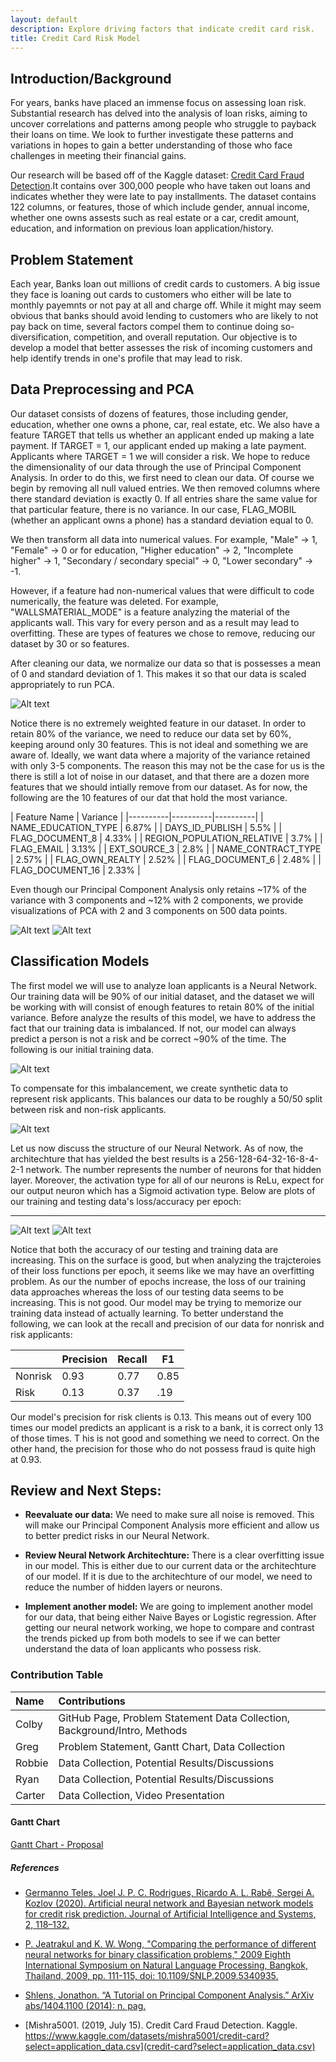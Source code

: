 ```yaml
---
layout: default
description: Explore driving factors that indicate credit card risk.
title: Credit Card Risk Model
---
```


## Introduction/Background

For years, banks have placed an immense focus on assessing loan risk. Substantial research has delved into the analysis of loan risks, aiming to uncover correlations and patterns among people who struggle to payback their loans on time. We look to further investigate these patterns and variations in hopes to gain a better understanding of those who face challenges in meeting their financial gains. 

Our research will be based off of the Kaggle dataset: [Credit Card Fraud Detection](https://www.kaggle.com/datasets/mishra5001/credit-card?select=application_data.csv).It contains over 300,000 people who have taken out loans and indicates whether they were late to pay installments. The dataset contains 122 columns, or features, those of which include gender, annual income, whether one owns assests such as real estate or a car, credit amount, education, and information on previous loan application/history. 

## Problem Statement

Each year, Banks loan out millions of credit cards to customers. A big issue they face is loaning out cards to customers who either will be late to monthly payemnts or not pay at all and charge off. While it might may seem obvious that banks should avoid lending to customers who are likely to not pay back on time, several factors compel them to continue doing so- diversification, competition, and overall reputation. Our objective is to develop a model that better assesses the risk of incoming customers and help identify trends in one's profile that may lead to risk.

## Data Preprocessing and PCA
Our dataset consists of dozens of features, those including gender, education, whether one owns a phone, car, real estate, etc. We also have a feature TARGET that tells us whether an applicant ended up making a late payment. If TARGET = 1, our applicant ended up making a late payment. Applicants where TARGET = 1 we will consider a risk. We hope to reduce the dimensionality of our data through the use of Principal Component Analysis. In order to do this, we first need to clean our data. Of course we begin by removing all null valued entries. We then removed columns where there standard deviation is exactly 0. If all entries share the same value for that particular feature, there is no variance. In our case, FLAG_MOBIL (whether an applicant owns a phone) has a standard deviation equal to 0.

We then transform all data into numerical values. For example, "Male" -> 1, "Female" -> 0 or for education, "Higher education" -> 2, "Incomplete higher" -> 1, "Secondary / secondary special"  -> 0, "Lower secondary" -> -1. 

However, if a feature had non-numerical values that were difficult to code numerically, the feature was deleted. For example, "WALLSMATERIAL_MODE" is a feature analyzing the material of the applicants wall. This vary for every person and as a result may lead to overfitting. These are types of features we chose to remove, reducing our dataset by 30 or so features.

After cleaning our data, we normalize our data so that is possesses a mean of 0 and standard deviation of 1. This makes it so that our data is scaled appropriately to run PCA.

![Alt text](<Elbow Plot.png>)

Notice there is no extremely weighted feature in our dataset. In order to retain 80% of the variance, we need to reduce our data set by 60%, keeping around only 30 features. This is not ideal and something we are aware of. Ideally, we want data where a majority of the variance retained with only 3-5 components. The reason this may not be the case for us is the there is still a lot of noise in our dataset, and that there are a dozen more features that we should intially remove from our dataset. As for now, the following are the 10 features of our dat that hold the most variance.

| Feature Name | Variance |
|----------|----------|----------|
| NAME_EDUCATION_TYPE | 6.87% |
| DAYS_ID_PUBLISH | 5.5% | 
| FLAG_DOCUMENT_8 | 4.33% | 
| REGION_POPULATION_RELATIVE | 3.7% | 
| FLAG_EMAIL | 3.13% |
| EXT_SOURCE_3 | 2.8% |
| NAME_CONTRACT_TYPE | 2.57% | 
| FLAG_OWN_REALTY | 2.52% |
| FLAG_DOCUMENT_6 | 2.48% | 
| FLAG_DOCUMENT_16  | 2.33% | 

Even though our Principal Component Analysis only retains ~17% of the variance with 3 components and ~12% with 2 components, we provide visualizations of PCA with 2 and 3 components on 500 data points. 

![Alt text](<PCA 2D.png>)
![Alt text](<PCA 3D.png>)

## Classification Models
The first model we will use to analyze loan applicants is a Neural Network. Our training data will be 90% of our initial dataset, and the dataset we will be working with will consist of enough features to retain 80% of the initial variance. Before analyze the results of this model, we have to address the fact that our training data is imbalanced. If not, our model can always predict a person is not a risk and be correct ~90% of the time. The following is our initial training data.

![Alt text](<Imbalanced Data.png>)

To compensate for this imbalancement, we create synthetic data to represent risk applicants. This balances our data to be roughly a 50/50 split between risk and non-risk applicants.

![Alt text](<Balanced Data.png>)

Let us now discuss the structure of our Neural Network. As of now, the architechture that has yielded the best results is a 256-128-64-32-16-8-4-2-1 network. The number represents the number of neurons for that hidden layer. Moreover, the activation type for all of our neurons is ReLu, expect for our output neuron which has a Sigmoid activation type. Below are plots of our training and testing data's loss/accuracy per epoch:
* * *

![Alt text](<Accuracy Plot.png>)
![Alt text](<Loss Plot.png>)

Notice that both the accuracy of our testing and training data are increasing. This on the surface is good, but when analyzing the trajcteroies of their loss functions per epoch, it seems like we may have an overfitting problem. As our the number of epochs increase, the loss of our training data approaches whereas the loss of our testing data seems to be increasing. This is not good. Our model may be trying to memorize our training data instead of actually learning. To better understand the following, we can look at the recall and precision of our data for nonrisk and risk applicants:

|  | Precision | Recall | F1 |
|----------|----------|----------|----------|
| Nonrisk | 0.93 | 0.77 | 0.85 |
| Risk | 0.13 | 0.37 | .19 | 

Our model's precision for risk clients is 0.13. This means out of every 100 times our model predicts an applicant is a risk to a bank, it is correct only 13 of those times. T his is not good and something we need to correct. On the other hand, the precision for those who do not possess fraud is quite high at 0.93.

## Review and Next Steps:
* **Reevaluate our data:**
We need to make sure all noise is removed. This will make our Principal Component Analysis more efficient and allow us to better predict risks in our Neural Network. 

* **Review Neural Network Architechture:**
There is a clear overfitting issue in our model. This is either due to our current data or the architechture of our model. If it is due to the architechture of our model, we need to reduce the number of hidden layers or neurons. 

* **Implement another model:**
We are going to implement another model for our data, that being either Naive Bayes or Logistic regression. After getting our neural network working, we hope to compare and contrast the trends picked up from both models to see if we can better understand the data of loan applicants who possess risk.

### Contribution Table

| Name        | Contributions      |
|:-------------|:------------------|
| Colby | GitHub Page, Problem Statement Data Collection, Background/Intro, Methods| 
| Greg | Problem Statement, Gantt Chart, Data Collection| 
| Robbie | Data Collection, Potential Results/Discussions | 
| Ryan | Data Collection, Potential Results/Discussions|
| Carter | Data Collection, Video Presentation |


#### Gantt Chart

[Gantt Chart - Proposal](https://gtvault.sharepoint.com/:x:/s/CS4641MLProjectTeam/EZsWnmIWIcJAk-Xb50eHuWsBEQd3F_iAyf3x9m4M9c_V7Q?e=lOfd4h)

##### References
* [Germanno Teles, Joel J. P. C. Rodrigues, Ricardo A. L. Rabê, Sergei A. Kozlov (2020). Artificial neural network and Bayesian network models for credit risk prediction. Journal of Artificial Intelligence and Systems, 2, 118–132.](https://iecscience.org/public/uploads/jpapers/202003/JUA6ia0ppS0FvH3QgOUl1C09ccBGRCx9SFgQJhtG.pdf)

* [P. Jeatrakul and K. W. Wong, "Comparing the performance of different neural networks for binary classification problems," 2009 Eighth International Symposium on Natural Language Processing, Bangkok, Thailand, 2009, pp. 111-115, doi: 10.1109/SNLP.2009.5340935.](https://ieeexplore.ieee.org/abstract/document/5340935)

* [Shlens, Jonathon. “A Tutorial on Principal Component Analysis.” ArXiv abs/1404.1100 (2014): n. pag.](https://arxiv.org/abs/1404.1100)

* [Mishra5001. (2019, July 15). Credit Card Fraud Detection. Kaggle. https://www.kaggle.com/datasets/mishra5001/credit-card?select=application_data.csv](credit-card?select=application_data.csv)

